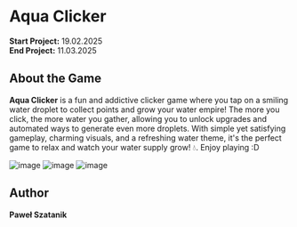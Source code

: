 # Aqua Clicker
**Start Project:** 19.02.2025  
**End Project:** 11.03.2025  

## About the Game
**Aqua Clicker** is a fun and addictive clicker game where you tap on a smiling water droplet to collect points and grow your water empire! The more you click, the more water you gather, allowing you to unlock upgrades and automated ways to generate even more droplets. With simple yet satisfying gameplay, charming visuals, and a refreshing water theme, it's the perfect game to relax and watch your water supply grow! 💧. Enjoy playing :D

![image](https://github.com/user-attachments/assets/bad8c981-9b7b-464d-9c20-7a27c0e34ee0)
![image](https://github.com/user-attachments/assets/2aa147db-c14d-40ca-982c-7560176c09e0)
![image](https://github.com/user-attachments/assets/fe9f25c6-2895-4ead-8559-0f21c00c1678)

## Author
**Paweł Szatanik**
